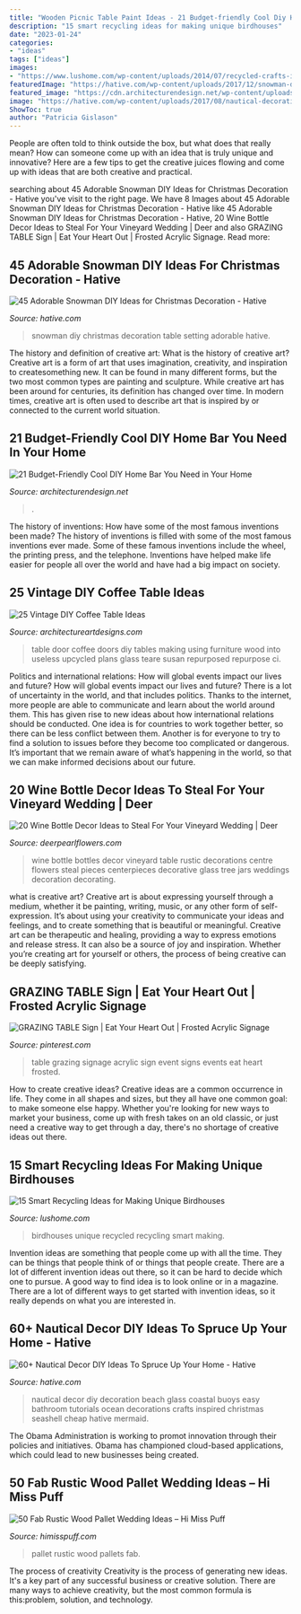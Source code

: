 ```yaml
---
title: "Wooden Picnic Table Paint Ideas - 21 Budget-friendly Cool Diy Home Bar You Need In Your Home"
description: "15 smart recycling ideas for making unique birdhouses"
date: "2023-01-24"
categories:
- "ideas"
tags: ["ideas"]
images:
- "https://www.lushome.com/wp-content/uploads/2014/07/recycled-crafts-ideas-handmade-birdhouses-13.jpg"
featuredImage: "https://hative.com/wp-content/uploads/2017/12/snowman-diy/3-snowman-diy-christmas-decoration.jpg"
featured_image: "https://cdn.architecturendesign.net/wp-content/uploads/2015/04/AD-DIY-Home-Bar-12.jpg"
image: "https://hative.com/wp-content/uploads/2017/08/nautical-decoration/17-nautical-decoration-diy-ideas.jpg"
ShowToc: true
author: "Patricia Gislason"
---
```



People are often told to think outside the box, but what does that really mean? How can someone come up with an idea that is truly unique and innovative? Here are a few tips to get the creative juices flowing and come up with ideas that are both creative and practical.

	

		
searching about 45 Adorable Snowman DIY Ideas for Christmas Decoration - Hative you've visit to the right page. We have 8 Images about 45 Adorable Snowman DIY Ideas for Christmas Decoration - Hative like 45 Adorable Snowman DIY Ideas for Christmas Decoration - Hative, 20 Wine Bottle Decor Ideas to Steal For Your Vineyard Wedding | Deer and also GRAZING TABLE Sign | Eat Your Heart Out | Frosted Acrylic Signage. Read more:
		
    
## 45 Adorable Snowman DIY Ideas For Christmas Decoration - Hative

<img loading=lazy src="https://hative.com/wp-content/uploads/2017/12/snowman-diy/3-snowman-diy-christmas-decoration.jpg" onerror="this.onerror=null;this.src='https://tse2.mm.bing.net/th?id=OIP.wBVhXIAMNuIQA5gWjAVaWAHaJ4&amp;pid=15.1';" alt="45 Adorable Snowman DIY Ideas for Christmas Decoration - Hative">

_Source: hative.com_

>snowman diy christmas decoration table setting adorable hative. 

	

The history and definition of creative art: What is the history of creative art?
Creative art is a form of art that uses imagination, creativity, and inspiration to createsomething new. It can be found in many different forms, but the two most common types are painting and sculpture. While creative art has been around for centuries, its definition has changed over time. In modern times, creative art is often used to describe art that is inspired by or connected to the current world situation.

    
## 21 Budget-Friendly Cool DIY Home Bar You Need In Your Home

<img loading=lazy src="https://cdn.architecturendesign.net/wp-content/uploads/2015/04/AD-DIY-Home-Bar-12.jpg" onerror="this.onerror=null;this.src='https://tse4.mm.bing.net/th?id=OIP.C7JXWOOPfJdvmISp2cI5hQHaJ6&amp;pid=15.1';" alt="21 Budget-Friendly Cool DIY Home Bar You Need in Your Home">

_Source: architecturendesign.net_

>. 

	

The history of inventions: How have some of the most famous inventions been made?
The history of inventions is filled with some of the most famous inventions ever made. Some of these famous inventions include the wheel, the printing press, and the telephone. Inventions have helped make life easier for people all over the world and have had a big impact on society.

    
## 25 Vintage DIY Coffee Table Ideas

<img loading=lazy src="https://www.architectureartdesigns.com/wp-content/uploads/2014/01/2241.jpg" onerror="this.onerror=null;this.src='https://tse2.mm.bing.net/th?id=OIP.Tnwfo1PMh76llenZGcE-wgHaJ3&amp;pid=15.1';" alt="25 Vintage DIY Coffee Table Ideas">

_Source: architectureartdesigns.com_

>table door coffee doors diy tables making using furniture wood into useless upcycled plans glass teare susan repurposed repurpose ci. 

	

Politics and international relations: How will global events impact our lives and future?
How will global events impact our lives and future? There is a lot of uncertainty in the world, and that includes politics. Thanks to the internet, more people are able to communicate and learn about the world around them. This has given rise to new ideas about how international relations should be conducted. 
One idea is for countries to work together better, so there can be less conflict between them. Another is for everyone to try to find a solution to issues before they become too complicated or dangerous. It’s important that we remain aware of what’s happening in the world, so that we can make informed decisions about our future.

    
## 20 Wine Bottle Decor Ideas To Steal For Your Vineyard Wedding | Deer

<img loading=lazy src="http://www.deerpearlflowers.com/wp-content/uploads/2016/05/Brown-and-green-bottles-on-slabs-of-wooden-tree-stumps-as-table-centre-pieces-with-glass-jars-filled-with-wild-flowers-Image-by-LM-Weddings-Photography.jpg" onerror="this.onerror=null;this.src='https://tse4.mm.bing.net/th?id=OIP.rgLTbOn3HLlbATYM8FgHYwHaLH&amp;pid=15.1';" alt="20 Wine Bottle Decor Ideas to Steal For Your Vineyard Wedding | Deer">

_Source: deerpearlflowers.com_

>wine bottle bottles decor vineyard table rustic decorations centre flowers steal pieces centerpieces decorative glass tree jars weddings decoration decorating. 

	

what is creative art?
Creative art is about expressing yourself through a medium, whether it be painting, writing, music, or any other form of self-expression. It’s about using your creativity to communicate your ideas and feelings, and to create something that is beautiful or meaningful.
Creative art can be therapeutic and healing, providing a way to express emotions and release stress. It can also be a source of joy and inspiration. Whether you’re creating art for yourself or others, the process of being creative can be deeply satisfying.

    
## GRAZING TABLE Sign | Eat Your Heart Out | Frosted Acrylic Signage

<img loading=lazy src="https://i.pinimg.com/736x/fd/af/a6/fdafa6378cb0f74d677499caaac64202.jpg" onerror="this.onerror=null;this.src='https://tse4.mm.bing.net/th?id=OIP.2Wp2WSVcfM-K6pbW8hsVLwHaJ3&amp;pid=15.1';" alt="GRAZING TABLE Sign | Eat Your Heart Out | Frosted Acrylic Signage">

_Source: pinterest.com_

>table grazing signage acrylic sign event signs events eat heart frosted. 

	

How to create creative ideas?
Creative ideas are a common occurrence in life. They come in all shapes and sizes, but they all have one common goal: to make someone else happy. Whether you're looking for new ways to market your business, come up with fresh takes on an old classic, or just need a creative way to get through a day, there's no shortage of creative ideas out there.

    
## 15 Smart Recycling Ideas For Making Unique Birdhouses

<img loading=lazy src="https://www.lushome.com/wp-content/uploads/2014/07/recycled-crafts-ideas-handmade-birdhouses-13.jpg" onerror="this.onerror=null;this.src='https://tse4.mm.bing.net/th?id=OIP.JwhIUvQwCBPpYyopN5PZ8AAAAA&amp;pid=15.1';" alt="15 Smart Recycling Ideas for Making Unique Birdhouses">

_Source: lushome.com_

>birdhouses unique recycled recycling smart making. 

	

Invention ideas are something that people come up with all the time. They can be things that people think of or things that people create. There are a lot of different invention ideas out there, so it can be hard to decide which one to pursue. A good way to find idea is to look online or in a magazine. There are a lot of different ways to get started with invention ideas, so it really depends on what you are interested in.

    
## 60+ Nautical Decor DIY Ideas To Spruce Up Your Home - Hative

<img loading=lazy src="https://hative.com/wp-content/uploads/2017/08/nautical-decoration/17-nautical-decoration-diy-ideas.jpg" onerror="this.onerror=null;this.src='https://tse2.mm.bing.net/th?id=OIP.54WgwkD2fRmZvpxjoggNvwHaSn&amp;pid=15.1';" alt="60+ Nautical Decor DIY Ideas To Spruce Up Your Home - Hative">

_Source: hative.com_

>nautical decor diy decoration beach glass coastal buoys easy bathroom tutorials ocean decorations crafts inspired christmas seashell cheap hative mermaid. 

	

The Obama Administration is working to promot innovation through their policies and initiatives. Obama has championed cloud-based applications, which could lead to new businesses being created.

    
## 50 Fab Rustic Wood Pallet Wedding Ideas – Hi Miss Puff

<img loading=lazy src="https://www.himisspuff.com/wp-content/uploads/2016/09/Botanic-wooden-pallets-wedding-photobooth-with-bright-peonies.jpg" onerror="this.onerror=null;this.src='https://tse4.mm.bing.net/th?id=OIP.aL-NZe4JlQLh92Tm3WsUmwHaLH&amp;pid=15.1';" alt="50 Fab Rustic Wood Pallet Wedding Ideas – Hi Miss Puff">

_Source: himisspuff.com_

>pallet rustic wood pallets fab. 

	

The process of creativity
Creativity is the process of generating new ideas. It's a key part of any successful business or creative solution. There are many ways to achieve creativity, but the most common formula is this:problem, solution, and technology.

